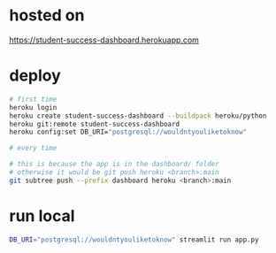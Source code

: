 # hosted on

https://student-success-dashboard.herokuapp.com

# deploy

```bash
# first time
heroku login
heroku create student-success-dashboard --buildpack heroku/python
heroku git:remote student-success-dashboard
heroku config:set DB_URI="postgresql://wouldntyouliketoknow"

# every time

# this is because the app is in the dashboard/ folder
# otherwise it would be git push heroku <branch>:main
git subtree push --prefix dashboard heroku <branch>:main

```

# run local

```bash
DB_URI="postgresql://wouldntyouliketoknow" streamlit run app.py
```
